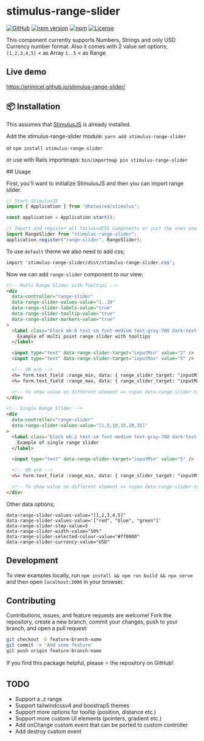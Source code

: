 # stimulus-range-slider

[![GitHub](https://img.shields.io/github/v/release/erimicel/stimulus-range-slider?style=flat-square)](https://github.com/erimicel/stimulus-range-slider)
[![npm version](https://img.shields.io/npm/v/stimulus-range-slider?style=flat-square)](https://www.npmjs.com/package/stimulus-range-slider)
[![npm](https://img.shields.io/npm/dm/stimulus-range-slider?label=npm&style=flat-square)](https://www.npmjs.com/package/stimulus-range-slider)
[![License](https://img.shields.io/github/license/erimicel/stimulus-range-slider?style=flat-square)](LICENSE)

This component currently supports Numbers, Strings and only USD Currency number format.
Also it comes with 2 value set options;
`[1,2,3,4,5]` < as Array
`1..5` < as Range

## Live demo

https://erimicel.github.io/stimulus-range-slider/

## 📦 Installation

This assumes that [StimulusJS](https://stimulus.hotwired.dev/) is already installed.

Add the stimulus-range-slider module:
`yarn add stimulus-range-slider`

or
`npm install stimulus-range-slider`

or use with Rails importmaps:
`bin/importmap pin stimulus-range-slider`

## Usage

First, you'll want to initialize StimulusJS and then you can import range slider.

```js
// Start StimulusJS
import { Application } from "@hotwired/stimulus";

const application = Application.start();

// Import and register all TailwindCSS Components or just the ones you need
import RangeSlider from "stimulus-range-slider";
application.register("range-slider", RangeSlider);
```

To use `default` theme we also need to add css;

```css
import 'stimulus-range-slider/dist/stimulus-range-slider.css';
```

Now we can add `range-slider` component to our view;

```html
<!-- Multi Range Slider with Tooltips -->
<div
  data-controller="range-slider"
  data-range-slider-values-value="1..10"
  data-range-slider-labels-value="true"
  data-range-slider-tooltip-value="true"
  data-range-slider-markers-value="true"
>
  <label class="block mb-8 text-sm font-medium text-gray-700 dark:text-white">
    Example of multi point range slider with tooltips
  </label>

  <input type="text" data-range-slider-target="inputMin" value="2" />
  <input type="text" data-range-slider-target="inputMax" value="5" />

  <!-- OR erb -->
  <%= form.text_field :range_min, data: { range_slider_target: "inputMin" } %>
  <%= form.text_field :range_max, data: { range_slider_target: "inputMax" } %>

  <!-- To show value on different element => <span data-range-slider-target="value"></span> -->
</div>

<!-- Single Range Slider -->
<div
  data-controller="range-slider"
  data-range-slider-values-value="[1,5,10,15,20,25]"
>
  <label class="block mb-2 text-sm font-medium text-gray-700 dark:text-white">
    Example of single range slider
  </label>

  <input type="text" data-range-slider-target="inputMin" value="5" />

  <!-- OR erb -->
  <%= form.text_field :range_min, data: { range_slider_target: "inputMin" } %>

  <!-- To show value on different element => <span data-range-slider-target="value"></span> -->
</div>
```

Other data options;

```
data-range-slider-values-value="[1,2,3,4,5]"
data-range-slider-values-value='["red", "blue", "green"]'
data-range-slider-step-value=5
data-range-slider-width-value="50%"
data-range-slider-selected-colour-value="#ff0000"
data-range-slider-currency-value="USD"
```

## Development

To view examples locally, run `npm install && npm run build && npx serve` and then open `localhost:3000` in your browser.

## Contributing

Contributions, issues, and feature requests are welcome! Fork the repository, create a new branch, commit your changes, push to your branch, and open a pull request:

```bash
git checkout -b feature-branch-name
git commit -m 'Add some feature'
git push origin feature-branch-name
```

If you find this package helpful, please ⭐ the repository on GitHub!

## TODO

- Support a..z range
- Support tailwindcssv4 and boostrap5 themes
- Support more options for tooltip (position, distance etc.)
- Support more custom UI elements (pointers, gradient etc.)
- Add onChange custom event that can be ported to custom controller
- Add destroy custom event
